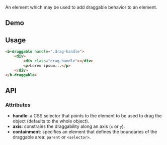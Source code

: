An element which may be used to add draggable behavior to an element.

## Demo
<div class="element-demo" id="demo"></div>

## Usage

```html
<b-draggable handle=".drag-handle">
    <div>
        <div class="drag-handle"></div>
        <p>Lorem ipsum...</p>
    </div>
</b-draggable>
```

## API

### Attributes
- __handle__: a CSS selector that points to the element to be used to drag the object (defaults to the whole object).
- __axis__: constrains the draggability along an axis (`x` or `y`).
- __containment__: specifies an element that defines the boundaries of the draggable area: `parent` or `<selector>`.